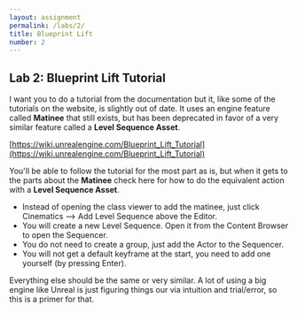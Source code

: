 ```yaml
---
layout: assignment
permalink: /labs/2/
title: Blueprint Lift
number: 2
---
```


## Lab 2: Blueprint Lift Tutorial

I want you to do a tutorial from the documentation but it, like some of the tutorials on the website, is slightly out of date.
It uses an engine feature called **Matinee** that still exists, but has been deprecated in favor of a very similar feature called a **Level Sequence Asset**.

[https://wiki.unrealengine.com/Blueprint_Lift_Tutorial](https://wiki.unrealengine.com/Blueprint_Lift_Tutorial)

You'll be able to follow the tutorial for the most part as is, but when it gets to the parts about the **Matinee** check here for how to do the equivalent action with a **Level Sequence Asset**.


- Instead of opening the class viewer to add the matinee, just click Cinematics --> Add Level Sequence above the Editor.
- You will create a new Level Sequence. Open it from the Content Browser to open the Sequencer.
- You do not need to create a group, just add the Actor to the Sequencer.
- You will not get a default keyframe at the start, you need to add one yourself (by pressing Enter).

Everything else should be the same or very similar.
A lot of using a big engine like Unreal is just figuring things our via intuition and trial/error, so this is a primer for that.
